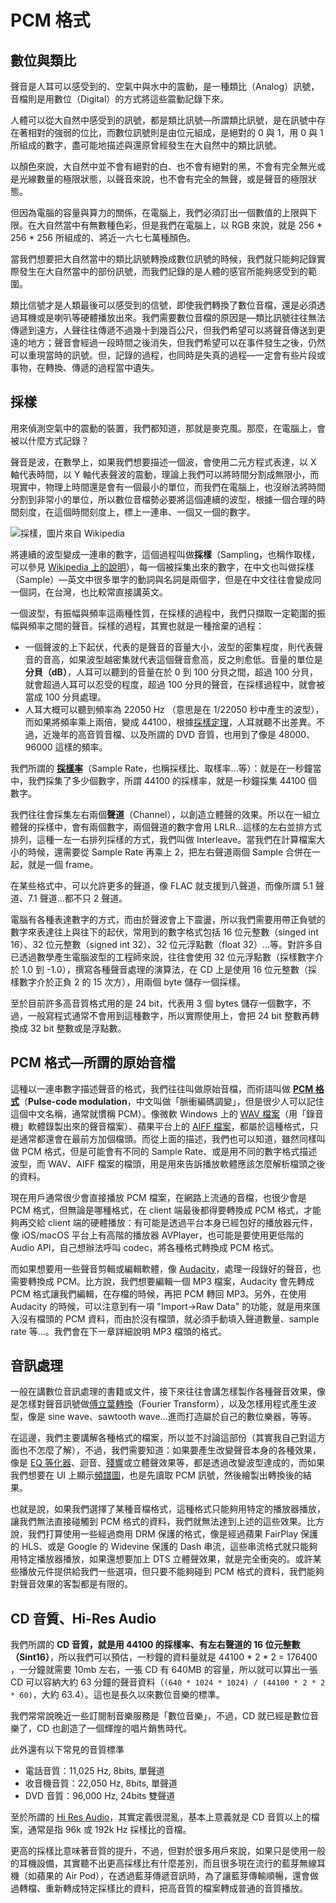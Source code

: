 # PCM 格式

## 數位與類比

聲音是人耳可以感受到的、空氣中與水中的震動，是一種類比（Analog）訊號，音檔則是用數位（Digital）的方式將這些震動記錄下來。

人體可以從大自然中感受到的訊號，都是類比訊號—所謂類比訊號，是在訊號中存在著相對的強弱的位比，而數位訊號則是由位元組成，是絕對的 0 與 1，用 0 與 1 所組成的數字，盡可能地描述與還原曾經發生在大自然中的類比訊號。

以顏色來說，大自然中並不會有絕對的白、也不會有絕對的黑，不會有完全無光或是光線數量的極限狀態，以聲音來說，也不會有完全的無聲，或是聲音的極限狀態。

但因為電腦的容量與算力的關係，在電腦上，我們必須訂出一個數值的上限與下限。在大自然當中有無數種色彩，但是我們在電腦上，以 RGB 來說，就是 256 \* 256 \* 256 所組成的、將近一六七七萬種顏色。

當我們想要把大自然當中的類比訊號轉換成數位訊號的時候，我們就只能夠記錄實際發生在大自然當中的部份訊號，而我們記錄的是人體的感官所能夠感受到的範圍。

類比信號才是人類最後可以感受到的信號，即使我們轉換了數位音檔，還是必須透過耳機或是喇叭等硬體播放出來。我們需要數位音檔的原因是—類比訊號往往無法傳遞到遠方，人聲往往傳遞不過幾十到幾百公尺，但我們希望可以將聲音傳送到更遠的地方；聲音會經過一段時間之後消失，但我們希望可以在事件發生之後，仍然可以重現當時的訊號。但，記錄的過程，也同時是失真的過程—一定會有些片段或事物，在轉換、傳遞的過程當中遺失。

## 採樣

用來偵測空氣中的震動的裝置，我們都知道，那就是麥克風。那麼，在電腦上，會被以什麼方式記錄？

聲音是波，在數學上，如果我們想要描述一個波，會使用二元方程式表達，以 X 軸代表時間，以 Y 軸代表聲波的震動，理論上我們可以將時間分割成無限小，而現實中，物理上時間還是會有一個最小的單位，而我們在電腦上，也沒辦法將時間分割到非常小的單位，所以數位音檔勢必要將這個連續的波型，根據一個合理的時間刻度，在這個時間刻度上，標上一連串、一個又一個的數字。

![採樣，圖片來自 Wikipedia](sampling.png)

將連續的波型變成一連串的數字，這個過程叫做**採樣**（Sampling，也稱作取樣，可以參見 [Wikipedia 上的說明](https://zh.wikipedia.org/wiki/取樣)），每一個被採集出來的數字，在中文也叫做採樣（Sample）—英文中很多單字的動詞與名詞是兩個字，但是在中文往往會變成同一個詞，在台灣，也比較常直接講英文。

一個波型，有振幅與頻率這兩種性質，在採樣的過程中，我們只擷取一定範圍的振幅與頻率之間的聲音。採樣的過程，其實也就是一種捨棄的過程：

- 一個聲波的上下起伏，代表的是聲音的音量大小，波型的密集程度，則代表聲音的音高，如果波型越密集就代表這個聲音愈高，反之則愈低。音量的單位是**分貝（dB）**，人耳可以聽到的音量在於 0 到 100 分貝之間，超過 100 分貝，就會超過人耳可以忍受的程度，超過 100 分貝的聲音，在採樣過程中，就會被當成 100 分貝處理。
- 人耳大概可以聽到頻率為 22050 Hz （意思是在 1/22050 秒中產生的波型），而如果將頻率乘上兩倍，變成 44100，根據[採樣定理](https://zh.wikipedia.org/wiki/%E9%87%87%E6%A0%B7%E5%AE%9A%E7%90%86)，人耳就聽不出差異。不過，近幾年的高音質音檔、以及所謂的 DVD 音質，也用到了像是 48000、96000 這樣的頻率。

我們所謂的 **[採樣率](https://zh.wikipedia.org/wiki/%E9%87%87%E6%A0%B7%E7%8E%87)**（Sample Rate，也稱採樣比、取樣率…等）：就是在一秒鐘當中，我們採集了多少個數字，所謂 44100 的採樣率，就是一秒鐘採集 44100 個數字。

我們往往會採集左右兩個**聲道**（Channel），以創造立體聲的效果。所以在一組立體聲的採樣中，會有兩個數字，兩個聲道的數字會用 LRLR…這樣的左右並排方式排列，這種一左一右排列採樣的方式，我們叫做 Interleave。當我們在計算檔案大小的時候，還需要從 Sample Rate 再乘上 2，把左右聲道兩個 Sample 合併在一起，就是一個 frame。

在某些格式中，可以允許更多的聲道，像 FLAC 就支援到八聲道，而像所謂 5.1 聲道、7.1 聲道…都不只 2 聲道。

電腦有各種表達數字的方式，而由於聲波會上下震盪，所以我們需要用帶正負號的數字來表達往上與往下的起伏，常用到的數字格式包括 16 位元整數（singed int 16）、32 位元整數（signed int 32）、32 位元浮點數（float 32）…等。對許多自已透過數學產生電腦波型的工程師來說，往往會使用 32 位元浮點數（採樣數字介於 1.0 到 -1.0），撰寫各種聲音處理的演算法，在 CD 上是使用 16 位元整數（採樣數字介於正負 2 的 15 次方），用兩個 byte 儲存一個採樣。

至於目前許多高音質格式用的是 24 bit，代表用 3 個 bytes 儲存一個數字，不過，一般寫程式通常不會用到這種數字，所以實際使用上，會把 24 bit 整數再轉換成 32 bit 整數或是浮點數。

## PCM 格式—所謂的原始音檔

這種以一連串數字描述聲音的格式，我們往往叫做原始音檔，而術語叫做 **[PCM 格式](https://zh.wikipedia.org/wiki/%E8%84%88%E8%A1%9D%E7%B7%A8%E7%A2%BC%E8%AA%BF%E8%AE%8A)**（**Pulse-code modulation**，中文叫做「脈衝編碼調變」，但是很少人可以記住這個中文名稱，通常就慣稱 PCM）。像微軟 Windows 上的 [WAV 檔案](https://zh.wikipedia.org/wiki/WAV)（用「錄音機」軟體錄製出來的聲音檔案）、蘋果平台上的 [AIFF 檔案](https://en.wikipedia.org/wiki/Audio_Interchange_File_Format)，都屬於這種格式，只是通常都還會在最前方加個檔頭。而從上面的描述，我們也可以知道，雖然同樣叫做 PCM 格式，但是可能會有不同的 Sample Rate、或是用不同的數字格式描述波型，而 WAV、AIFF 檔案的檔頭，用是用來告訴播放軟體應該怎麼解析檔頭之後的資料。

現在用戶通常很少會直接播放 PCM 檔案，在網路上流通的音檔，也很少會是 PCM 格式，但無論是哪種格式，在 client 端最後都得要轉換成 PCM 格式，才能夠再交給 client 端的硬體播放：有可能是透過平台本身已經包好的播放器元件，像 iOS/macOS 平台上有高階的播放器 AVPlayer，也可能是要使用更低階的 Audio API，自己想辦法呼叫 codec，將各種格式轉換成 PCM 格式。

而如果想要用一些聲音剪輯或編輯軟體，像 [Audacity](https://www.audacityteam.org/)，處理一段錄好的聲音，也需要轉換成 PCM。比方說，我們想要編輯一個 MP3 檔案，Audacity 會先轉成 PCM 格式讓我們編輯，在存檔的時候，再把 PCM 轉回 MP3。另外，在使用 Audacity 的時候，可以注意到有一項 "Import->Raw Data" 的功能，就是用來匯入沒有檔頭的 PCM 資料，而由於沒有檔頭，就必須手動填入聲道數量、sample rate 等…。我們會在下一章詳細說明 MP3 檔頭的格式。

## 音訊處理

一般在講數位音訊處理的書籍或文件，接下來往往會講怎樣製作各種聲音效果，像是怎樣對聲音訊號做[傅立葉轉換](https://zh.wikipedia.org/wiki/%E5%82%85%E9%87%8C%E5%8F%B6%E5%8F%98%E6%8D%A2)（Fourier Transform），以及怎樣用程式產生波型，像是 sine wave、sawtooth wave…進而打造屬於自己的數位樂器，等等。

在這邊，我們主要講解各種格式的檔案，所以並不討論這部份（其實我自己對這方面也不怎麼了解），不過，我們需要知道：如果要產生改變聲音本身的各種效果，像是 [EQ 等化器](https://zh.wikipedia.org/wiki/%E7%AD%89%E5%8C%96%E5%99%A8)、迴音、[殘響](https://en.wikipedia.org/wiki/Reverberation)或立體聲效果等，都是透過改變波型達成的，而如果我們想要在 UI 上顯示[頻譜圖](https://zh.wikipedia.org/wiki/%E9%A2%91%E8%B0%B1)，也是先讀取 PCM 訊號，然後繪製出轉換後的結果。

也就是說，如果我們選擇了某種音檔格式，這種格式只能夠用特定的播放器播放，讓我們無法直接碰觸到 PCM 格式的資料，我們就無法達到上述的這些效果。比方說，我們打算使用一些經過商用 DRM 保護的格式，像是經過蘋果 FairPlay 保護的 HLS、或是 Google 的 Widevine 保護的 Dash 串流，這些串流格式就只能夠用特定播放器播放，如果還想要加上 DTS 立體聲效果，就是完全衝突的。或許某些播放元件提供給我們一些選項，但只要不能夠碰到 PCM 格式的資料，我們能夠對聲音效果的客製都是有限的。

## CD 音質、Hi-Res Audio

我們所謂的 **CD 音質，就是用 44100 的採樣率、有左右聲道的 16 位元整數（Sint16）**，所以我們可以預估，一秒鐘的資料量就是 44100 \* 2 \* 2 = 176400 ，一分鐘就需要 10mb 左右，一張 CD 有 640MB 的容量，所以就可以算出一張 CD 可以容納大約 63 分鐘的聲音資料（`(640 * 1024 * 1024) / (44100 * 2 * 2 * 60)`，大約 63.4）。這也是長久以來數位音樂的標準。

我們常常說晚近一些訂閱制音樂服務是「數位音樂」，不過，CD 就已經是數位音樂了，CD 也創造了一個輝煌的唱片銷售時代。

此外還有以下常見的音質標準

- 電話音質：11,025 Hz, 8bits, 單聲道
- 收音機音質：22,050 Hz, 8bits, 單聲道
- DVD 音質：96,000 Hz, 24bits 雙聲道

至於所謂的 [Hi Res Audio](https://en.wikipedia.org/wiki/High-resolution_audio)，其實定義很混亂，基本上意義就是 CD 音質以上的檔案，通常是指 96k 或 192k Hz 採樣比的音檔。

更高的採樣比意味著音質的提升，不過，但對於很多用戶來說，如果只是使用一般的耳機設備，其實聽不出更高採樣比有什麼差別，而且很多現在流行的藍芽無線耳機（如蘋果的 Air Pod），在透過藍芽傳遞音訊時，為了讓藍芽傳輸順暢，還會做過轉檔、重新轉成特定採樣比的資料，把高音質的檔案轉成普通的音質播放。
